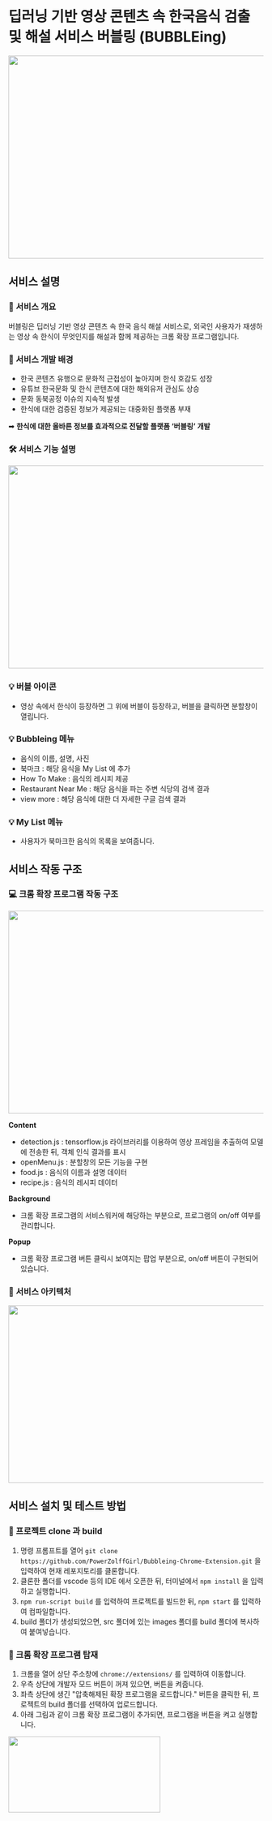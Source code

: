 # 딥러닝 기반 영상 콘텐츠 속 한국음식 검출 및 해설 서비스 버블링 (BUBBLEing)

<img src = "https://user-images.githubusercontent.com/78165538/170541583-7df1dffe-18a3-49f5-8c88-855c53ca74ed.png" width="700" height="400">

## 서비스 설명

### :gift: 서비스 개요
버블링은 딥러닝 기반 영상 콘텐츠 속 한국 음식 해설 서비스로, 외국인 사용자가 재생하는 영상 속 한식이 무엇인지를 해설과 함께 제공하는 크롬 확장 프로그램입니다.

### :art: 서비스 개발 배경
- 한국 콘텐츠 유행으로 문화적 근접성이 높아지며 한식 호감도 성장  
- 유튜브 한국문화 및 한식 콘텐츠에 대한 해외유저 관심도 상승
- 문화 동북공정 이슈의 지속적 발생
- 한식에 대한 검증된 정보가 제공되는 대중화된 플랫폼 부재  

➡ **한식에 대한 올바른 정보를 효과적으로 전달할 플랫폼 ‘버블링’ 개발**
### 🛠️ 서비스 기능 설명
<img src = "https://user-images.githubusercontent.com/78165538/170545584-aca304a0-5c33-4814-b370-861d6a4092be.png" width="700" height="400">  

### :bulb: 버블 아이콘
- 영상 속에서 한식이 등장하면 그 위에 버블이 등장하고, 버블을 클릭하면 분할창이 열립니다.   
### :bulb: Bubbleing 메뉴 
- 음식의 이름, 설명, 사진  
- 북마크 : 해당 음식을 My List 에 추가  
- How To Make : 음식의 레시피 제공  
- Restaurant Near Me : 해당 음식을 파는 주변 식당의 검색 결과  
- view more : 해당 음식에 대한 더 자세한 구글 검색 결과  
### :bulb: My List 메뉴
- 사용자가 북마크한 음식의 목록을 보여줍니다.
## 서비스 작동 구조
### 💻 크롬 확장 프로그램 작동 구조
<img src = "https://user-images.githubusercontent.com/78165538/170555331-23c33566-2975-44d6-a648-e25fc82a5a36.png" width="700" height="400">

**Content**
- detection.js : tensorflow.js 라이브러리를 이용하여 영상 프레임을 추출하여 모델에 전송한 뒤, 객체 인식 결과를 표시
- openMenu.js : 분할창의 모든 기능을 구현
- food.js : 음식의 이름과 설명 데이터
- recipe.js : 음식의 레시피 데이터  

**Background**  
- 크롬 확장 프로그램의 서비스워커에 해당하는 부분으로, 프로그램의 on/off 여부를 관리합니다.  

**Popup**  
- 크롬 확장 프로그램 버튼 클릭시 보여지는 팝업 부분으로, on/off 버튼이 구현되어 있습니다.  

### :wrench: 서비스 아키텍처
<img src = "https://user-images.githubusercontent.com/78165538/170556843-1c7df14b-3259-40ea-bdf6-2109286cc925.png" width="700" height="350">

## 서비스 설치 및 테스트 방법
### :mag_right: 프로젝트 clone 과 build  
1) 명령 프롬프트를 열어  ``git clone https://github.com/PowerZolffGirl/Bubbleing-Chrome-Extension.git``  을 입력하여 현재 레포지토리를 클론합니다.
2) 클론한 폴더를 vscode 등의 IDE 에서 오픈한 뒤, 터미널에서 ``npm install`` 을 입력하고 실행합니다.
3) ``npm run-script build``  를 입력하여 프로젝트를 빌드한 뒤, ``npm start`` 를 입력하여 컴파일합니다.
4) build 폴더가 생성되었으면, src 폴더에 있는 images 폴더를 build 폴더에 복사하여 붙여넣습니다.

### :mag_right: 크롬 확장 프로그램 탑재  
1) 크롬을 열어 상단 주소창에 ``chrome://extensions/`` 를 입력하여 이동합니다.
2) 우측 상단에 개발자 모드 버튼이 꺼져 있으면, 버튼을 켜줍니다.
3) 좌측 상단에 생긴 "압축해제된 확장 프로그램을 로드합니다." 버튼을 클릭한 뒤, 프로젝트의 build 폴더를 선택하여 업로드합니다.
4) 아래 그림과 같이 크롬 확장 프로그램이 추가되면, 프로그램을 버튼을 켜고 실행합니다.
<img src = "https://user-images.githubusercontent.com/78165538/170560278-c4c11e84-c0a6-4f28-ad2c-cf1fbf7b7cc0.png" width="300" height="150">



